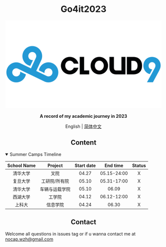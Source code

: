 
# <div align="center">Go4it2023</div>

<div align="center">
    <!-- an image which can properly describe this repository -->
    <!-- images are stored under .github/images -->
    <img src=".github/imgs/c9.png" width="600">
    <p><b>
        A record of my academic journey in 2023
    </b></p>

English | [简体中文](.github/README_cn.md)

</div>

## <div align="center">Content</div>

<details open>

<summary>Summer Camps Timeline</summary>

|School Name|Project|Start date|End time|Status|
|:-:|:-:|:-:|:-:|:-:|
|清华大学|叉院|04.27|05.15-24:00|X|
|复旦大学|工研院/所有院|05.10|05.31-17:00|X|
|清华大学|车辆与运载学院|05.10|06.09|X|
|西湖大学|工学院|04.12|06.12-12:00|X|
|上科大|信息学院|04.24|06.30|X|


</details>




## <div align="center">Contact</div>
Welcome all questions in issues tag or if u wanna contact me at nocap.wzh@gmail.com
